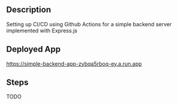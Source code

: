 ## Description  
Setting up CI/CD using Github Actions for a simple backend server implemented with Express.js   

## Deployed App  
https://simple-backend-app-zybqa5rboq-ey.a.run.app   

## Steps  
TODO  
